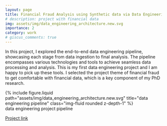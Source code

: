 ```yaml
---
layout: page
title: Financial Fraud Analysis using Synthetic data via Data Engineering.
# description: project with financial data
img: assets/img/data_engineering_architecture.new.svg
importance: 2
category: work
# giscus_comments: true
---
```


In this project, I explored the end-to-end data engineering pipeline, showcasing each stage from data ingestion to final analysis. The pipeline encompasses various technologies and tools to achieve seamless data processing and analysis. This is my first data engineering project and I am happy to pick up these tools. I selected the project theme of financial fraud to get comfortable with financial data, which is a key component of my PhD research.

<div class="row justify-content-sm-center">
    <div class="col-sm-8 mt-3 mt-md-0">
        {% include figure.liquid path="assets/img/data_engineering_architecture.new.svg" title="data engineering pipeline" class="img-fluid rounded z-depth-1" %}
    </div>
</div>
<div class="caption">
    data engineering project pipeline
</div>

[Project link](https://github.com/peter716/data_engineering_credit_fraud_project)
